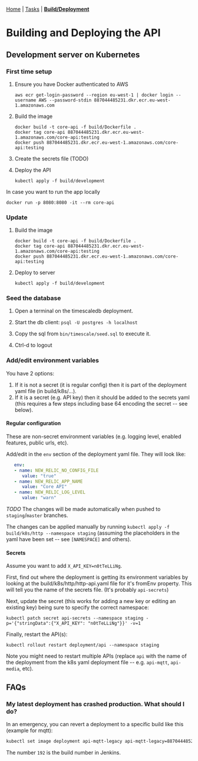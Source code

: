 [Home](../README.md) | [Tasks](../tasks/README.md) | **[Build/Deployment](README.md)**

# Building and Deploying the API

## Development server on Kubernetes

### First time setup

1. Ensure you have Docker authenticated to AWS
   ```
   aws ecr get-login-password --region eu-west-1 | docker login --username AWS --password-stdin 887044485231.dkr.ecr.eu-west-1.amazonaws.com
   ```

2. Build the image
   ```
   docker build -t core-api -f build/Dockerfile .
   docker tag core-api 887044485231.dkr.ecr.eu-west-1.amazonaws.com/core-api:testing
   docker push 887044485231.dkr.ecr.eu-west-1.amazonaws.com/core-api:testing
   ```

3. Create the secrets file
   (TODO)

4. Deploy the API
   ```
   kubectl apply -f build/development
   ```

In case you want to run the app locally
   ```
   docker run -p 8080:8080 -it --rm core-api
   ```

### Update

1. Build the image
   ```
   docker build -t core-api -f build/Dockerfile .
   docker tag core-api 887044485231.dkr.ecr.eu-west-1.amazonaws.com/core-api:testing
   docker push 887044485231.dkr.ecr.eu-west-1.amazonaws.com/core-api:testing
   ```

2. Deploy to server
   ```
   kubectl apply -f build/development
   ```


### Seed the database

1. Open a terminal on the timescaledb deployment.

2. Start the db client: `psql -U postgres -h localhost`

3. Copy the sql from `bin/timescale/seed.sql` to execute it.

4. Ctrl-d to logout


### Add/edit environment variables

You have 2 options:
1. If it is not a secret (it is regular config) then it is part of the deployment yaml file (in build/k8s/...).
2. If it is a secret (e.g. API key) then it should be added to the secrets yaml (this requires a few steps including base 64 encoding the secret -- see below).

#### Regular configuration

These are non-secret environment variables (e.g. logging level, enabled features, public urls, etc).

Add/edit in the `env` section of the deployment yaml file. They will look like:

```yaml
   env:
   - name: NEW_RELIC_NO_CONFIG_FILE
      value: "true"
   - name: NEW_RELIC_APP_NAME
      value: "Core API"
   - name: NEW_RELIC_LOG_LEVEL
      value: "warn"
```

_TODO_ The changes will be made automatically when pushed to `staging`/`master` branches.

The changes can be applied manually by running `kubectl apply -f build/k8s/http --namespace staging` (assuming the placeholders in the yaml have been set -- see `[NAMESPACE]` and others).

#### Secrets

Assume you want to add `X_API_KEY=n0tTeLLiNg`.

First, find out where the deployment is getting its environment variables by looking at the build/k8s/http/http-api.yaml file for it's fromEnv property. This will tell you the name of the secrets file. (It's probably `api-secrets`)

Next, update the secret (this works for adding a new key or editing an existing key) being sure to specify the correct namespace:

```
kubectl patch secret api-secrets --namespace staging -p='{"stringData":{"X_API_KEY": "n0tTeLLiNg"}}' -v=1
```

Finally, restart the API(s):

```
kubectl rollout restart deployment/api --namespace staging
```

Note you might need to restart multiple APIs (replace `api` with the name of the deployment from the k8s yaml deployment file -- e.g. `api-mqtt`, `api-media`, etc).

## FAQs

### My latest deployment has crashed production. What should I do?

In an emergency, you can revert a deployment to a specific build like this (example for mqtt):
```sh
kubectl set image deployment api-mqtt-legacy api-mqtt-legacy=887044485231.dkr.ecr.eu-west-1.amazonaws.com/api-mqtt_production:192 --namespace production
```

The number `192` is the build number in Jenkins.

